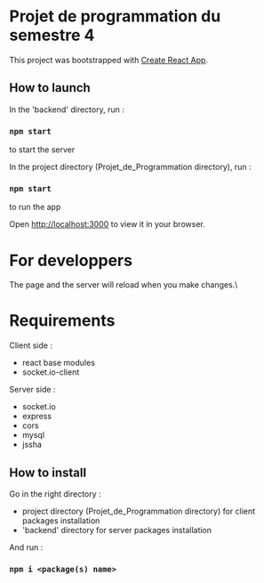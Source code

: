 # Projet de programmation du semestre 4

This project was bootstrapped with [Create React App](https://github.com/facebook/create-react-app).

## How to launch

In the 'backend' directory, run :

### `npm start`

to start the server

In the project directory (Projet_de_Programmation directory), run :

### `npm start`

to run the app

Open [http://localhost:3000](http://localhost:3000) to view it in your browser.

# For developpers

The page and the server will reload when you make changes.\

# Requirements

Client side :
* react base modules
* socket.io-client

Server side :
* socket.io
* express
* cors
* mysql
* jssha

## How to install

Go in the right directory :
* project directory (Projet_de_Programmation directory) for client packages installation
* 'backend' directory for server packages installation

And run :

### `npm i <package(s) name>`